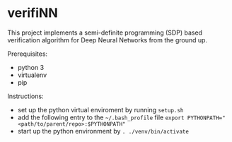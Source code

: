 # verifiNN

This project implements a semi-definite programming (SDP) based verification algorithm for Deep Neural Networks from the ground up.

Prerequisites:
- python 3
- virtualenv
- pip

Instructions:
- set up the python virtual enviroment by running `setup.sh`
- add the following entry to the `~/.bash_profile` file ```export PYTHONPATH="<path/to/parent/repo>:$PYTHONPATH"```
- start up the python environment by ```. ./venv/bin/activate```
